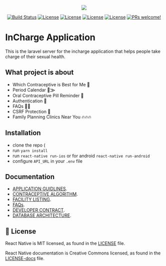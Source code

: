 <p align="center"><img src="https://res.cloudinary.com/saintswebnology/image/upload/v1557919451/60542cfd-63bb-4803-846b-d84afcb5ba32_fvteln.jpg"></p>

<p align="center">
<a href="https://travis-ci.org/laravel/framework"><img src="https://travis-ci.org/laravel/framework.svg" alt="Build Status"></a>
<a href="https://packagist.org/packages/laravel/framework"><img src="https://poser.pugx.org/laravel/framework/license.svg" alt="License"></a>
<a href="https://github.com/acekyd/made-in-nigeria"><img src="https://img.shields.io/badge/made%20in-nigeria-008751.svg?style=flat-square" alt="License"></a>
<a href="https://bintray.com/iyanuadelekan/Kanary/kanary/_latestVersion"><img src="https://api.bintray.com/packages/iyanuadelekan/Kanary/kanary/images/download.svg" alt="License"></a>
<a href="https://ktlint.github.io/"><img src="https://img.shields.io/badge/code%20style-%E2%9D%A4-FF4081.svg" alt="License"></a>
<a href="https://facebook.github.io/react-native/docs/contributing">
  <img src="https://img.shields.io/badge/PRs-welcome-brightgreen.svg" alt="PRs welcome!" />
</a>
</p>

# InCharge Application

This is the laravel server for the incharge application that helps people take charge of their sexual health.


## What project is about
* Which Contraceptive is Best for Me 🐙
* Period Calendar 🚦⨠
* Oral Contraceptive Pill Reminder 💾
* Authentication  🔐
* FAQs 🎊🎉
* CSRF Protection 🔑
* Family Planning Clinics Near You 🔥🔥🔥


## Installation
* clone the repo (
* run `yarn install`
* run `react-native run-ios` or for android `react-native run-android`
* configure `API_URL` in your `.env` file


## Documentation
* [APPLICATION GUIDLINES](https://docs.google.com/document/d/1dZsHJ_kM9Qaj1CsTEOg9bnoxnpOz5654wY-1M7ojjkM/edit?usp=sharing).
* [CONTRACEPTIVE ALGORITHM](https://drive.google.com/file/d/16WDH5mwWPFKIDCxqQSrosKjaVA6iGauC/view?usp=sharing).
* [FACILITY LISTING](https://docs.google.com/spreadsheets/d/1ucV7H_rGMWb0d-6VAQwLV9a50nby_tr-L1nxCkyKb58/edit?usp=sharing).
* [FAQs](https://drive.google.com/file/d/1uxQQ6fGIttdNRWokWq_zqdwxdVzeMskj/view?usp=sharing).
* [DEVELOPER CONTRACT](https://drive.google.com/file/d/1IaO_tUqn3axQyX7MjNyc5KQl4ztizS4L/view?usp=sharing).
* [DATABASE ARCHITECTURE](https://www.figma.com/file/Zlmg3YeOZV1asX4vvsKQcqZ8/Untitled?node-id=9%3A18).


## 📄 License

React Native is MIT licensed, as found in the [LICENSE][l] file.

React Native documentation is Creative Commons licensed, as found in the [LICENSE-docs][ld] file.

[l]: https://github.com/facebook/react-native/blob/master/LICENSE
[ld]: https://github.com/facebook/react-native/blob/master/LICENSE-docs

